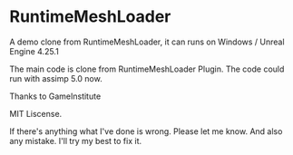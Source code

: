 # RuntimeMeshLoader
A demo clone from RuntimeMeshLoader, it can runs on Windows / Unreal Engine 4.25.1

The main code is clone from RuntimeMeshLoader Plugin.
The code could run with assimp 5.0 now.

Thanks to GameInstitute

MIT Liscense.

If there's anything what I've done is wrong. Please let me know.
And also any mistake.
I'll try my best to fix it.




